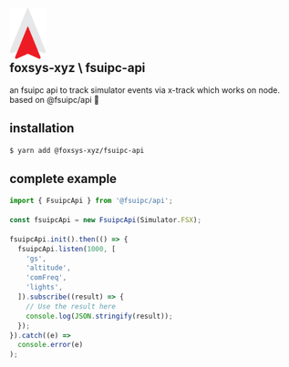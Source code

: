 <br/>

<img align="left" src="./public/logoLight.svg" width="64" />

<br/><br/><br/>

## foxsys-xyz \\ fsuipc-api
an fsuipc api to track simulator events via x-track which works on node. based on @fsuipc/api 🔗

## installation
```sh
$ yarn add @foxsys-xyz/fsuipc-api
```

## complete example
```typescript
import { FsuipcApi } from '@fsuipc/api';

const fsuipcApi = new FsuipcApi(Simulator.FSX);

fsuipcApi.init().then(() => {
  fsuipcApi.listen(1000, [
    'gs',
    'altitude',
    'comFreq',
    'lights',
  ]).subscribe((result) => {
    // Use the result here
    console.log(JSON.stringify(result));
  });
}).catch((e) =>
  console.error(e)
);
```
